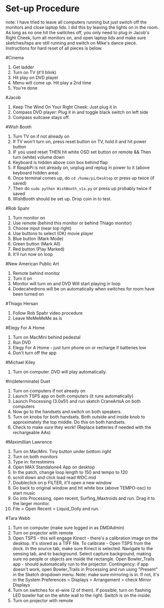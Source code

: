 Set-up Procedure
================
note: I have tried to leave all computers running but just switch off the monitors and close laptop lids. I did this by leaving the lights on in the room. As long as no one hit the switches off, you only need to plug in Jacob's Right Cheek, turn all monitors on, and open laptop lids and make sure sketches/tsps are still running and switch on Mike's dance piece. Instructions for hard reset of all pieces is below.

#Cinema
1.  Get ladder
2.  Turn on TV (it'll blink)
3.  Hit play on DVD player
4.  Menu will come up. Hit play a 2nd time
5.  You're done

#Jacob
1.  Keep The Wind On Your Right Cheek: Just plug it in
2.  Compass DVD player: Plug it in and toggle black switch on left side
3.  Compass suitcase stays off.

#Wish Booth
1.  Turn TV on if not already on
2.  If TV won't turn on, press reset button on TV, hold it and hit power button
3.  IF you used reset THEN hit white OSD set button on remote && Then turn (white) volume down
4.  Keyboard is hidden above coin box behind flap
5.  If RaspbPi is not already on, unplug and replug in power to it (above keyboard hidden area)
6.  Once terminal comes up, do `cd /home/pi/Desktop` or press up twice (if saved)
7.  Then do `sudo python WishBooth_v1a.py` or press up probably twice if saved
8.  WishBooth should be set up. Drop coin in to test.

#Rob Spahr
1.  Turn monitor on
2.  Use remote (behind this monitor or behind Thiago monitor)
3.  Choose input (near top right)
4.  Use buttons to select (OK) movie player
5.  Blue button (Mark Mode)
6.  Green button (Mark All)
7.  Red button (Play Marked)
8.  It'll run now on loop

#New American Public Art
1.  Remote behind monitor
2.  Turn it on
3.  Monitor will turn on and DVD Will start playing in loop
4.  Dodecahedrons will be on automatically when switches for room have been turned on

#Thiago Hersan
1.  Follow Rob Spahr video procedure
2.  Leave MeMeMeMe as is

#Elegy For A Home
1.  Turn on MacMini behind pedestal
2.  Run DVD
3.  Elegy For A Home - just turn phone on or recharge if batteries low
4.  Don't turn off the app

#Michael Kiley
1.  Turn on computer. DVD will play automatically.

#In(determinate) Duet
1.  Turn on computers if not already on
2.  Launch TSPS app on both computers (it runs automatically)
3.  Launch Processing (3.0a5!) and run sketch CraneArtsA on both computers
4.  Now go to the handsets and switch on both speakers.
5.  Turn on knobs for both handsets. Both outside and inside knob to approximately the top middle. Do this on both handsets.
6.  Check to make sure they work! (Replace batteries if needed with the rechargeable AAs)

#Maximillian Lawrence
1.  Turn on MacMini. Tiny button under bottom right
2.  Turn on both monitors
3.  Type in: forrestmims
4.  Open MAX Standalone4 App on desktop
5.  In the patch, change loop length to 150 and tempo to 120
6.  scroll down and click load read WDC.mid
7.  Doubleclick on p FILTER, it'll open a new window
8.  Go back to original window and hit white box (above TEMPO-osc) to start music
9.  Go into Processing, open recent, Surfing_Maxtroids and run. Drag it to the larger monitor.
10.  File > Open Recent > Liquid_Dolly and run.

#Tara Webb
1.  Turn on computer (make sure logged in as DMDAdmin)
2.  Turn on projector with remote
3.  Open TSPS - this will engage Kinect - there's a calibration image on the desktop. It's stored as a TIFF file.
To calibrate - Open TSPS from the dock. In the source tab, make sure Kinect is selected. Navigate to the sensing tab, and to background. Select capture background, making sure no people or objects are inside the rectangle. 
Open Bowler_Trails app - should automatically run to the projector.
Contingency: if app doesn't work, open Bowler_Trails in Processing and run using "Present" in the Sketch dropdown menu. Note: make sure mirroring is in. If not, it's in the System Preferences > Displays > Arrangement > check Mirror Displays
4.  Turn on switches for el-wire (2 of them). If possible, turn on flashing LED bowler hat on the white wall to the right.  Switch is on the inside.
5.  Turn on projector with remote 

